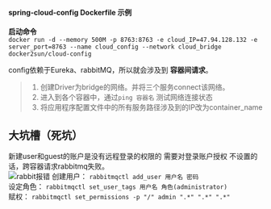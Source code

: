 #### spring-cloud-config Dockerfile 示例

**启动命令**  
`docker run -d --memory 500M -p 8763:8763 -e cloud_IP=47.94.128.132 -e server_port=8763 --name cloud_config --network cloud_bridge docker2sun/cloud-config
`

config依赖于Eureka、rabbitMQ，所以就会涉及到 **容器间请求**。  
>1. 创建Driver为bridge的网络。并将三个服务connect该网络。  
>2. 进入到各个容器中，通过`ping 容器名` 测试网络连接状态  
>3. 将应用程序配置文件中的所有服务路径涉及到的IP改为container_name  


## 大坑槽（死坑）   
新建user和guest的账户是没有远程登录的权限的 需要对登录账户授权
不设置的话，跨容器请求rabbitmq失败。  
![rabbit报错](https://github.com/momokanni/docker/blob/master/piture/docker_request_1.png)
创建用户： `rabbitmqctl add_user 用户名 密码`  
设定角色： `rabbitmqctl set_user_tags 用户名 角色(administrator)`  
赋权： `rabbitmqctl set_permissions -p "/" admin ".*" ".*" ".*" `
